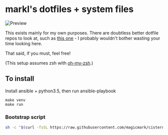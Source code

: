 # markl's dotfiles + system files

![Preview](http://i.imgur.com/m8EOSd0.png)

This exists mainly for my own purposes. There are doubtless better dotfile repos to look at, such as [this one](https://github.com/mathiasbynens/dotfiles) - I probably wouldn't bother wasting your time looking here.

That said, if you must, feel free!

(This setup assumes zsh with [oh-my-zsh](https://github.com/robbyrussell/oh-my-zsh).)

## To install

Install ansible + python3.5, then run ansible-playbook

```
make venv
make run
```

### Bootstrap script

```bash
sh -c "$(curl -fsSL https://raw.githubusercontent.com/magicmark/cistern/master/tools/install.sh)"
```
